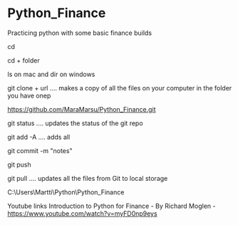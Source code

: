 # Python_Finance
Practicing python with some basic finance builds

cd

cd + folder

ls on mac and dir on windows

git clone + url .... makes a copy of all the files on your computer in the folder you have onep

https://github.com/MaraMarsu/Python_Finance.git

git status .... updates the status of the git repo

git add -A .... adds all

git commit -m "notes"

git push

git pull .... updates all the files from Git to local storage

C:\Users\Martti\Python\Python_Finance

Youtube links
Introduction to Python for Finance - By Richard Moglen - https://www.youtube.com/watch?v=myFD0np9eys


